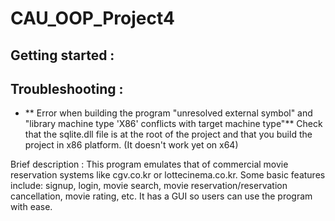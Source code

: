 # CAU_OOP_Project4

## Getting started :


## Troubleshooting :
- ** Error when building the program "unresolved external symbol" and "library machine type 'X86' conflicts with target machine type"**
Check that the sqlite.dll file is at the root of the project and that you build the project in x86 platform. (It doesn't work yet on x64)

Brief description :
This program emulates that of commercial movie reservation systems like cgv.co.kr or lottecinema.co.kr.
Some basic features include: signup, login, movie search, movie reservation/reservation cancellation, movie rating, etc.
It has a GUI so users can use the program with ease.